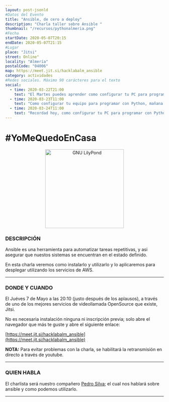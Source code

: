 ```yaml
---
layout: post-jsonld
#Datos del Evento
title: "Ansible, de cero a deploy"
description: "Charla taller sobre Ansible "
thumbnail: "/recursos/pythonalmeria.png"
#Fecha
startDate: 2020-05-07T20:15
endDate: 2020-05-07T21:15
#Lugar
place: "Jitsi"
street: Online"
locality: "Almería"
postalCode: "04006"
map: https://meet.jit.si/hacklabalm_ansible
category: actividades
#Redes sociales. Máximo 90 carácteres para el texto
social:
  - time: 2020-03-22T21:00
    text: "El Martes puedes aprender como configurar tu PC para programar con Python"
  - time: 2020-03-23T11:00
    text: "Como configurar tu equipo para programar con Python, mañana a las 19:00"	
  - time: 2020-03-24T11:00
    text: "Recordad hoy, como configurar tu PC para programar con Python"
---
```


# #YoMeQuedoEnCasa

<p align="center">
  <img 
    src="https://upload.wikimedia.org/wikipedia/commons/thumb/2/24/Ansible_logo.svg/245px-Ansible_logo.svg.png" 
    alt="GNU LilyPond" width="250px"/>
</p>

### DESCRIPCIÓN

Ansible es una herramienta para automatizar tareas repetitivas, y asi asegurar que nuestos sistemas se encuentran en el estado definido.

En esta charla veremos como instalarlo y utilizarlo y lo aplicaremos para desplegar utilizando los servicios de AWS.

---

### DONDE Y CUANDO

El Juéves 7 de Mayo a las 20:10 (justo después de los aplausos), a través de uno de los mejores servicios de videollamada OpenSource que existe, Jitsi.

No es necesaria instalación ninguna ni inscripción previa; solo abre el navegador que más te guste y abre el siguiente enlace:

[https://meet.jit.si/hacklabalm_ansible](https://meet.jit.si/hacklabalm_ansible)

**NOTA:** Para evitar problemas con la charla, se habilitará la retransmisión en directo a través de youtube.

---

### QUIEN HABLA

El charlista será nuestro compañero [Pedro Silva](https://twitter.com/goretoxo); el cual nos hablará sobre ansible y como podemos utilizarlo.

---
